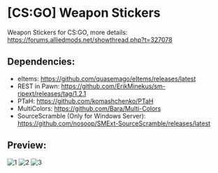 # [CS:GO] Weapon Stickers
Weapon Stickers for CS:GO, more details: https://forums.alliedmods.net/showthread.php?t=327078

## Dependencies:
- eItems: https://github.com/quasemago/eItems/releases/latest
- REST in Pawn: https://github.com/ErikMinekus/sm-ripext/releases/tag/1.2.1
- PTaH: https://github.com/komashchenko/PTaH
- MultiColors: https://github.com/Bara/Multi-Colors
- SourceScramble (Only for Windows Server): https://github.com/nosoop/SMExt-SourceScramble/releases/latest

## Preview:
![1](/__git/imgs/1.jpg)
![2](/__git/imgs/2.png)
![3](/__git/imgs/3.png)
